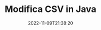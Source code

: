 ---
############################# Static ############################
layout: "auto-gen-editor"
date: 2022-11-09T21:38:20
draft: false
otherformats: doc docx docm dotx xls xlsx xlsm ppt pptx pptm mobi epub html mhtml txt xml tsv rtf odt msg

############################# Head ############################
head_title: "Editor CSV: modifica CSV in Java"
head_description: "Come modificare CSV in Java utilizzando poche righe di codice? Usa le API di elaborazione dei documenti di GroupDocs per modificare, aggiornare e salvare oltre 30 formati di file."

############################# Header ############################
title: "Modifica CSV in Java"
description: "Modifica CSV efficace e affidabile utilizzando GroupDocs.Editor lato server per API Java, senza l'uso di software come Microsoft o Open Office."
bg_image: "https://cms.admin.containerize.com/templates/aspose/App_Themes/V3/images/bg/header1.png"
bg_overlay: false
button:
    enable: true
    icon: "fas fa-arrow-down"
    label: "Scarica la prova gratuita"
    link: "https://downloads.groupdocs.com/editor/java"

############################# SubMenu ############################
submenu:
    enable: true

    left:
        img_alt: "GroupDocs.Editor for Java"
        image: "https://cms.admin.containerize.com/templates/groupdocs/images/product-logos/90x90-noborder/groupdocs-editor-java.png"
        product: "GroupDocs.Editor"
        platform: "Java"

    middle:
        button:

            # button loop
            - link: "https://apireference.groupdocs.com/editor/java"
              text: "Riferimento API"

            # button loop
            - link: "https://github.com/groupdocs-editor"
              text: "Esempi di codice"

            # button loop
            - link: "https://products.groupdocs.app/editor/family"
              text: "Dimostrazioni dal vivo"

            # button loop
            - link: "https://purchase.groupdocs.com/pricing/editor/java"
              text: "Prezzo"

    right:
        link_download: "https://downloads.groupdocs.com/editor"
        link_learn: "https://docs.groupdocs.com/editor/java"
        link_buy: "https://purchase.groupdocs.com"

############################# About ############################
about:
    enable: true
    title: "Informazioni sull'API GroupDocs.Editor for Java"
    content: |
        L'API [GroupDocs.Editor for Java](/it/editor/java/) è la scelta giusta per modificare documenti e presentazioni Microsoft Word, Excel, PowerPoint, Open Office. GroupDocs.Editor è un'API standalone adatta per sistemi lato server e back-end in cui sono richieste prestazioni elevate. Non dipende da alcun software come Microsoft o Open Office.

############################# Steps ############################
steps:
    enable: true
    title_left: "Passaggi per modificare CSV in Java"
    content_left: |
        [GroupDocs.Editor for Java](/it/editor/java/) fornisce agli sviluppatori un modo semplice e diretto per modificare i file CSV utilizzando poche righe di codice.
        * Crea un'istanza della classe `Editor` con percorso file obbligatorio o flusso di byte e carica il file CSV
        * Crea l'istanza della classe `DelimitedTextEditOptions` per il formato di file CSV e specifica un separatore di stringa obbligatorio nel costruttore
        * Chiama il metodo `Editor.Edit()` e ottieni il documento CSV in formato HTML facilmente modificabile con qualsiasi editor WYSIWYG.
        * Chiama il metodo `Editor.Save()` e salva il file CSV modificato usando l'istanza della classe `DelimitedTextSaveOptions` con il separatore desiderato

        
    title_right: "Requisiti di sistema"
    content_right: |
        È possibile eseguire una modifica di base del documento con le API GroupDocs.Editor for Java implementando alcuni semplici passaggi. Le nostre API sono supportate su tutte le principali piattaforme e sistemi operativi. Prima di eseguire il codice seguente, assicurati di avere i seguenti prerequisiti installati sul tuo sistema.

        * Sistemi operativi: Microsoft Windows, Linux, MacOS
        * Ambienti di sviluppo: NetBeans, IntelliJ IDEA, Eclipse
        * Quadri: Java 7 (1.7) and above
        * Ottieni l'ultima versione di GroupDocs.Editor for Java scaricata da [Maven](https://repository.groupdocs.com/editor/)
        
    code: |        
        ```java
        // Load the CSV file into Editor with no extra loading options
        Editor editor = new Editor("source.csv");

        // Create edit options for delimited text and specify a mandatory separator in the constructor
        DelimitedTextEditOptions editOptions = new DelimitedTextEditOptions(",");        

        // Open input CSV document for edit — obtain an intermediate document, that can be edited
        EditableDocument beforeEdit = editor.edit(editOptions);

        // Grab CSV document content and associated resources from editable document
        string content = beforeEdit.getContent();

        // Send the content to WYSIWYG-editor, edit it there, and send edited content back to the server-side
        // This step simulates a such operation
        string updatedContent = content.replace("Cell Text", "Edited Cell Text");

        // Grab edited content and resources from WYSIWYG-editor and create a new EditableDocument instance from it
        EditableDocument afterEdit = EditableDocument.fromMarkup(updatedContent, null);

        // Create save options for delimited text and specify a mandatory separator in the constructor
        DelimitedTextSaveOptions saveOptions = new DelimitedTextSaveOptions(",");

        // Save edited CSV document to the file
        editor.save(afterEdit, "edited.csv", saveOptions);
        ```
        
############################# Demos ############################
demos:
    enable: true
    title: "CSV Editor Demo live"
    content: |
        Modifica CSV in questo momento visitando il sito web [GroupDocs.Editor Live Demos](https://products.groupdocs.app/editor/family).
        La demo dal vivo ha i seguenti vantaggi
        
############################# More Formats ############################
more_formats:
    enable: true
    title: "Altri editor supportati"
    content: |
        Puoi anche modificare altri formati di file. Si prega di consultare l'elenco completo di seguito.


############################# Back to top ###############################
back_to_top:
    enable: true
---